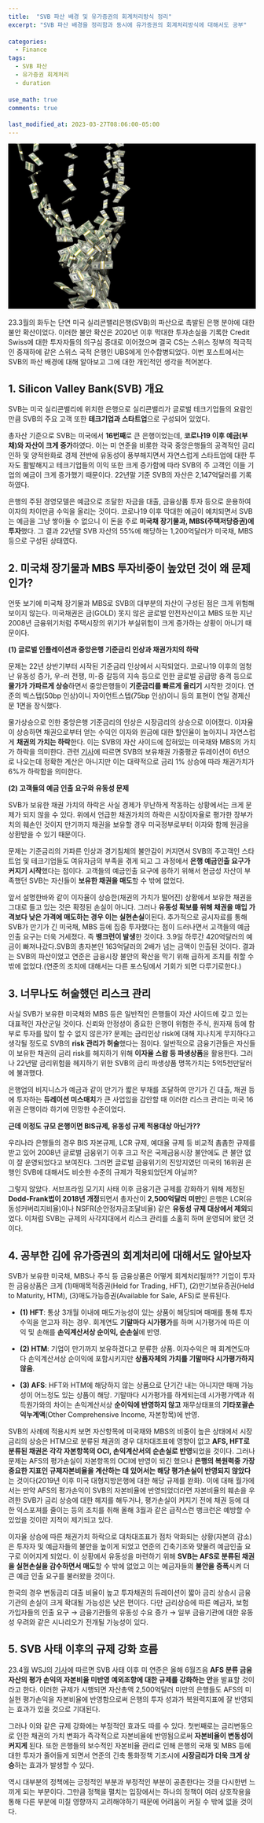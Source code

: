 ```yaml
---
title:  "SVB 파산 배경 및 유가증권의 회계처리방식 정리"
excerpt: "SVB 파산 배경을 정리함과 동시에 유가증권의 회계처리방식에 대해서도 공부"

categories:
  - Finance
tags:
  - SVB 파산
  - 유가증권 회계처리
  - duration

use_math: true
comments: true

last_modified_at: 2023-03-27T08:06:00-05:00
---
```


![](https://github.com/dswcrispr/dswcrispr.github.io/blob/master/assets/images/finance_1/svb.jpg?raw=true)


23.3월의 화두는 단연 미국 실리콘밸리은행(SVB)의 파산으로 촉발된 은행 분야에 대한 불안 확산이었다. 이러한 불안 확산은 2020년 이후 막대한 투자손실을 기록한 Credit Swiss에 대한 투자자들의 의구심 증대로 이어졌으며 결국 CS는 스위스 정부의 적극적인 중재하에 같은 스위스 국적 은행인 UBS에게 인수합병되었다. 이번 포스트에서는 SVB의 파산 배경에 대해 알아보고 그에 대한 개인적인 생각을 적어본다.

## 1. Silicon Valley Bank(SVB) 개요   

SVB는 미국 실리콘밸리에 위치한 은행으로 실리콘밸리가 글로벌 테크기업들의 요람인 만큼 SVB의 주요 고객 또한 **테크기업과 스타트업**으로 구성되어 있었다.

총자산 기준으로 SVB는 미국에서 **16번째**로 큰 은행이었는데, **코로나19 이후 예금(부채)와 자산이 크게 증가**하였다. 이는 미 연준을 비롯한 각국 중앙은행들의 공격적인 금리인하 및 양적완화로 경제 전반에 유동성이 풍부해지면서 자연스럽게 스타트업에 대한 투자도 활발해지고 테크기업들의 이익 또한 크게 증가함에 따라 SVB의 주 고객인 이들 기업의 예금이 크게 증가했기 때문이다. 22년말 기준 SVB의 자산은 2,147억달러를 기록하였다.

은행의 주된 경영모델은 예금으로 조달한 자금을 대출, 금융상품 투자 등으로 운용하여 이자의 차이만큼 수익을 올리는 것이다. 코로나19 이후 막대한 예금이 예치되면서 SVB는 예금을 그냥 쌓아둘 수 없으니 이 돈을 주로 **미국채 장기물과, MBS(주택저당증권)에 투자**했다. 그 결과 22년말 SVB 자산의 55%에 해당하는 1,200억달러가 미국채, MBS 등으로 구성된 상태였다. 

## 2. 미국채 장기물과 MBS 투자비중이 높았던 것이 왜 문제인가?  

언뜻 보기에 미국채 장기물과 MBS로 SVB의 대부분의 자산이 구성된 점은 크게 위험해 보이지 않는다. 미국채권은 금(GOLD) 못지 않은 글로벌 안전자산이고 MBS 또한 지난 2008년 금융위기처럼 주택시장의 위기가 부실위험이 크게 증가하는 상황이 아니기 때문이다. 

**(1) 글로벌 인플레이션과 중앙은행 기준금리 인상과 채권가치의 하락**
<br>

문제는 22년 상반기부터 시작된 기준금리 인상에서 시작되었다. 코로나19 이후의 엄청난 유동성 증가, 우-러 전쟁, 미-중 갈등의 지속 등으로 인한 글로벌 공급망 충격 등으로 **물가가 가파르게 상승**하면서 중앙은행들이 **기준금리를 빠르게 올리기** 시작한 것이다. 연준의 빅스텝(50bp 인상)이니 자이언트스텝(75bp 인상)이니 등의 표현이 연일 경제신문 1면을 장식했다. 

물가상승으로 인한 중앙은행 기준금리의 인상은 시장금리의 상승으로 이어졌다. 이자율이 상승하면 채권으로부터 얻는 수익인 이자와 원금에 대한 할인율이 높아지니 자연스럽게 **채권의 가치는 하락**한다. 이는 SVB의 자산 사이드에 잡혀있는 미국채와 MBS의 가치가 하락을 의미한다. 관련 [기사](http://news.heraldcorp.com/view.php?ud=20230315000642)에 따르면 SVB의 보유채권 가중평균 듀레이션이 6년으로 나오는데 정확한 계산은 아니지만 이는 대략적으로 금리 1% 상승에 따라 채권가치가 6%가 하락함을 의미한다. 

**(2) 고객들의 예금 인출 요구와 유동성 문제**
<br>

SVB가 보유한 채권 가치의 하락은 사실 경제가 무난하게 작동하는 상황에서는 크게 문제가 되지 않을 수 있다. 위에서 언급한 채권가치의 하락은 시장이자율로 평가한 장부가치의 훼손인 것이지 만기까지 채권을 보유할 경우 미국정부로부터 이자와 함께 원금을 상환받을 수 있기 때문이다. 

문제는 기준금리의 가파른 인상과 경기침체의 불안감이 커지면서 SVB의 주고객인 스타트업 및 테크기업들도 여유자금의 부족을 겪게 되고 그 과정에서 **은행 예금인출 요구가 커지기 시작**했다는 점이다. 고객들의 예금인출 요구에 응하기 위해서 현금성 자산이 부족했던 SVB는 자신들이 **보유한 채권을 매도**할 수 밖에 없었다. 

앞서 설명한바와 같이 이자율이 상승한(채권의 가치가 떨어진) 상황에서 보유한 채권을 그대로 들고 있는 것은 확정된 손실이 아니다. 그러나 **유동성 확보를 위해 채권을 매입 가격보다 낮은 가격에 매도하는 경우 이는 실현손실**이된다. 추가적으로 공시자료를 통해 SVB가 만기가 긴 미국채, MBS 등에 집중 투자했다는 점이 드러나면서 고객들의 예금인출 요구는 더욱 거세졌다. 즉 **뱅크런이 발생**한 것이다. 3.9일 하루간 420억달러의 예금이 빠져나갔다.SVB의 총자본인 163억달러의 2배가 넘는 금액이 인출된 것이다. 결과는 SVB의 파산이었고 연준은 금융시장 불안의 확산을 막기 위해 급하게 조치를 취할 수 밖에 없었다.(연준의 조치에 대해서는 다른 포스팅에서 기회가 되면 다루기로한다.)   

## 3. 너무나도 허술했던 리스크 관리

사실 SVB가 보유한 미국채와 MBS 등은 일반적인 은행들이 자산 사이드에 갖고 있는 대표적인 자산군일 것이다. 신뢰와 안정성이 중요한 은행이 위험한 주식, 원자재 등에 함부로 투자를 많이 할 수 없지 않은가? 문제는 금리인상 risk에 대해 지나치게 무지하다고 생각될 정도로 SVB의 **risk 관리가 허술**했다는 점이다. 일반적으로 금융기관들은 자신들이 보유한 채권의 금리 risk를 헤지하기 위해 **이자율 스왑 등 파생상품**을 활용한다. 그러나 22년말 금리위험을 헤지하기 위한 SVB의 금리 파생상품 명목가치는 5억5천만달러에 불과했다.

은행업의 비지니스가 예금과 같이 만기가 짧은 부채를 조달하여 만기가 긴 대출, 채권 등에 투자하는 **듀레이션 미스매치**가 큰 사업임을 감안할 때 이러한 리스크 관리는 미국 16위권 은행이라 하기에 민망한 수준이었다.

**근데 이정도 규모 은행이면 BIS규제, 유동성 규제 적용대상 아닌가??**
<br>

우리나라 은행들의 경우 BIS 자본규제, LCR 규제, 예대율 규제 등 비교적 촘촘한 규제를 받고 있어 2008년 글로벌 금융위기 이후 크고 작은 국제금융시장 불안에도 큰 불안 없이 잘 운영되었다고 보여진다. 그러면 글로벌 금융위기의 진앙지였던 미국의 16위권 은행인 SVB에 대해서도 비슷한 수준의 규제가 적용되었던게 아닐까? 

그렇지 않았다. 서브프라임 모기지 사태 이후 금융기관 규제를 강화하기 위해 제정된 **Dodd-Frank법이 2018년 개정**되면서 총자산이 **2,500억달러 미만**인 은행은 LCR(유동성커버리지비율)이나 NSFR(순안정자금조달비율) 같은 **유동성 규제 대상에서 제외**되었다. 이처럼 SVB는 규제의 사각지대에서 리스크 관리를 소홀히 하며 운영되어 왔던 것이다.

## 4. 공부한 김에 유가증권의 회계처리에 대해서도 알아보자

SVB가 보유한 미국채, MBS나 주식 등 금융상품은 어떻게 회계처리될까?? 기업이 투자한 금융상품은 크게 (1)매매목적증권(Held for Trading, HFT), (2)만기보유증권(Held to Maturity, HTM), (3)매도가능증권(Available for Sale, AFS)로 분류된다. 

- **(1) HFT**:  통상 3개월 이내에 매도가능성이 있는 상품이 해당되며 매매를 통해 투자수익을 얻고자 하는 경우. 회계연도 **기말마다 시가평가**를 하며 시가평가에 따른 이익 및 손해를 **손익계산서상 순이익, 순손실**에 반영. 

- **(2) HTM**: 기업이 만기까지 보유하겠다고 분류한 상품. 이자수익은 매 회계연도마다 손익계산서상 순이익에 포함시키지만 **상품자체의 가치를 기말마다 시가평가하지 않음**.

- **(3) AFS**: HFT와 HTM에 해당하지 않는 상품으로 단기간 내는 아니지만 매매 가능성이 어느정도 있는 상품이 해당. 기말마다 시가평가를 하게되는데 시가평가액과 취득원가와의 차이는 손익계산서상 **순이익에 반영하지 않고** 재무상태표의 **기타포괄손익누계액**(Other Comprehensive Income, 자본항목)에 반영.

SVB의 사례에 적용시켜 보면 자산항목에 미국채와 MBS의 비중이 높은 상태에서 시장금리의 상승은 HTM으로 분류된 채권의 경우 대차대조표에 영향이 없고 **AFS, HFT로 분류된 채권은 각각 자본항목의 OCI, 손익계산서의 순손실로 반영**되었을 것이다. 그러나 문제는 AFS의 평가손실이 자본항목의 OCI에 반영이 되긴 했으나 **은행의 복원력중 가장 중요한 지표인 규제자본비율을 계산하는 데 있어서는 해당 평가손실이 반영되지 않았다**는 것이다(2019년 이후 미국 대형지방은행에 대한 해당 규제를 완화). 이에 대해 월가에서는 만약 AFS의 평가손익이 SVB의 자본비율에 반영되었더라면 자본비율의 훼손을 우려한 SVB가 금리 상승에 대한 헤지를 해두거나, 평가손실이 커지기 전에 채권 등에 대한 익스포져를 줄이는 등의 조치를 취해 올해 3월과 같은 급작스런 뱅크런은 예방할 수 있었을 것이란 지적이 제기되고 있다.   

이자율 상승에 따른 채권가치 하락으로 대차대조표가 점차 악화되는 상황(자본의 감소)은 투자자 및 예금자들의 불안을 높이게 되었고 연준의 긴축기조와 맞물려 예금인출 요구로 이어지게 되었다. 이 상황에서 유동성을 마련하기 위해 **SVB는 AFS로 분류된 채권을 실현손실을 감수하면서 매도**할 수 밖에 없었고 이는 예금자들의 **불안을 증폭**시켜 더 큰 예금 인출 요구를 불러왔을 것이다. 

한국의 경우 변동금리 대출 비율이 높고 투자채권의 듀레이션이 짧아 금리 상승시 금융기관의 손실이 크게 확대될 가능성은 낮은 편이다. 다만 금리상승에 따른 예금자, 보험 가입자들의 인출 요구 → 금융기관들의 유동성 수요 증가 → 일부 금융기관에 대한 유동성 우려와 같은 시나리오가 전개될 가능성이 있다.

## 5. SVB 사태 이후의 규제 강화 흐름

23.4월 WSJ의 [기사](https://www.wsj.com/articles/fed-rethinks-loophole-that-masked-losses-on-svbs-securities-4cc7f762?mod=Searchresults_pos1&page=1)에 따르면 SVB 사태 이후 미 연준은 올해 6월즈음 **AFS 분류 금융자산의 평가 손익의 자본비율 미반영 예외조항에 대한 규제를 강화하는 안**을 발표할 것이라고 한다. 이러한 규제가 시행되면 자산총액 2,500억달러 미만의 은행들도 AFS의 미실현 평가손익을 자본비율에 반영함으로써 은행의 투자 성과가 복원력지표에 잘 반영되는 효과가 있을 것으로 기대된다.

그러나 이와 같은 규제 강화에는 부정적인 효과도 따를 수 있다. 첫번째로는 금리변동으로 인한 채권의 가치 변화가 즉각적으로 자본비율에 반영됨으로써 **자본비율이 변동성이 커지게** 된다. 또한 은행들의 보수적인 자본비율 관리로 인해 은행의 국채 및 MBS 등에 대한 투자가 줄어들게 되면서 연준의 긴축 통화정책 기조시에 **시장금리가 더욱 크게 상승**하는 효과가 발생할 수 있다. 

역시 대부분의 정책에는 긍정적인 부분과 부정적인 부분이 공존한다는 것을 다시한번 느끼게 되는 부분이다. 그만큼 정책을 펼치는 입장에서는 하나의 정책이 여러 상호작용을 통해 다른 부분에 미칠 영향까지 고려해야하기 때문에 어려움이 커질 수 밖에 없을 것이다. 
